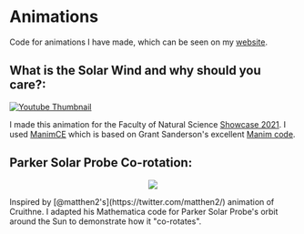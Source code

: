 # Animations

Code for animations I have made, which can be seen on my [website](https://www.ronanlaker.com/animations/).

## What is the Solar Wind and why should you care?: 

[![Youtube Thumbnail](https://img.youtube.com/vi/jQ8dZwTw8wQ/0.jpg)](https://youtu.be/rI2yBMnZMpU)

I made this animation for the Faculty of Natural Science [Showcase 2021](https://www.imperial.ac.uk/natural-sciences/research/showcases-seminars/2021/). I used [ManimCE](https://www.manim.community/) which is based on Grant Sanderson's excellent [Manim code](https://github.com/3b1b/manim).

## Parker Solar Probe Co-rotation: 
<p align="center"><img src="https://github.com/rlaker/animations/blob/main/corotation/psp_corotation_anti.gif"/></p>
Inspired by [@matthen2's](https://twitter.com/matthen2/) animation of Cruithne. I adapted his Mathematica code for Parker Solar Probe's orbit around the Sun to demonstrate how it "co-rotates".

